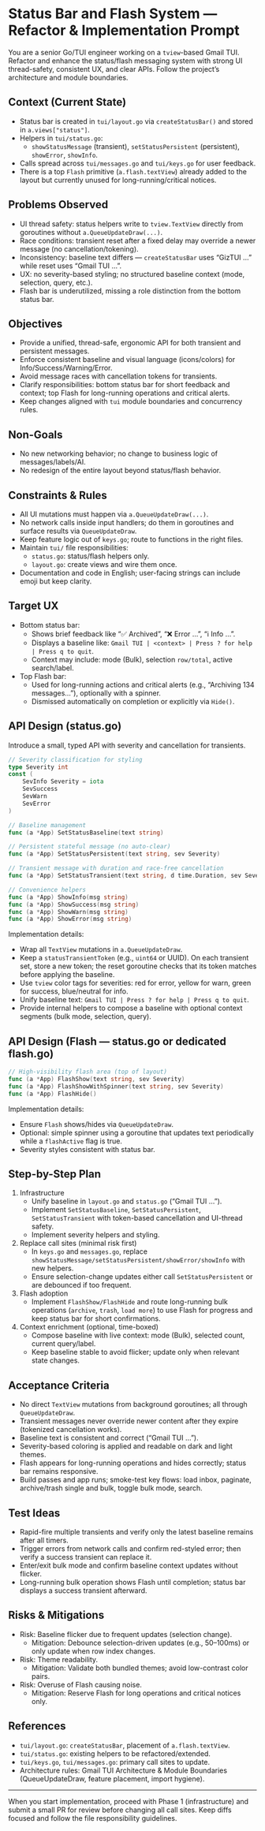 # Status Bar and Flash System — Refactor & Implementation Prompt

You are a senior Go/TUI engineer working on a `tview`-based Gmail TUI. Refactor and enhance the status/flash messaging system with strong UI thread-safety, consistent UX, and clear APIs. Follow the project’s architecture and module boundaries.

## Context (Current State)
- Status bar is created in `tui/layout.go` via `createStatusBar()` and stored in `a.views["status"]`.
- Helpers in `tui/status.go`:
  - `showStatusMessage` (transient), `setStatusPersistent` (persistent), `showError`, `showInfo`.
- Calls spread across `tui/messages.go` and `tui/keys.go` for user feedback.
- There is a top `Flash` primitive (`a.flash.textView`) already added to the layout but currently unused for long-running/critical notices.

## Problems Observed
- UI thread safety: status helpers write to `tview.TextView` directly from goroutines without `a.QueueUpdateDraw(...)`.
- Race conditions: transient reset after a fixed delay may override a newer message (no cancellation/tokening).
- Inconsistency: baseline text differs — `createStatusBar` uses “GizTUI …” while reset uses “Gmail TUI …”.
- UX: no severity-based styling; no structured baseline context (mode, selection, query, etc.).
- Flash bar is underutilized, missing a role distinction from the bottom status bar.

## Objectives
- Provide a unified, thread-safe, ergonomic API for both transient and persistent messages.
- Enforce consistent baseline and visual language (icons/colors) for Info/Success/Warning/Error.
- Avoid message races with cancellation tokens for transients.
- Clarify responsibilities: bottom status bar for short feedback and context; top Flash for long-running operations and critical alerts.
- Keep changes aligned with `tui` module boundaries and concurrency rules.

## Non-Goals
- No new networking behavior; no change to business logic of messages/labels/AI.
- No redesign of the entire layout beyond status/flash behavior.

## Constraints & Rules
- All UI mutations must happen via `a.QueueUpdateDraw(...)`.
- No network calls inside input handlers; do them in goroutines and surface results via `QueueUpdateDraw`.
- Keep feature logic out of `keys.go`; route to functions in the right files.
- Maintain `tui/` file responsibilities:
  - `status.go`: status/flash helpers only.
  - `layout.go`: create views and wire them once.
- Documentation and code in English; user-facing strings can include emoji but keep clarity.

## Target UX
- Bottom status bar:
  - Shows brief feedback like “✅ Archived”, “❌ Error …”, “ℹ️ Info …”.
  - Displays a baseline like: `Gmail TUI | <context> | Press ? for help | Press q to quit`.
  - Context may include: mode (Bulk), selection `row/total`, active search/label.
- Top Flash bar:
  - Used for long-running actions and critical alerts (e.g., “Archiving 134 messages…”), optionally with a spinner.
  - Dismissed automatically on completion or explicitly via `Hide()`.

## API Design (status.go)
Introduce a small, typed API with severity and cancellation for transients.

```go
// Severity classification for styling
type Severity int
const (
    SevInfo Severity = iota
    SevSuccess
    SevWarn
    SevError
)

// Baseline management
func (a *App) SetStatusBaseline(text string)

// Persistent stateful message (no auto-clear)
func (a *App) SetStatusPersistent(text string, sev Severity)

// Transient message with duration and race-free cancellation
func (a *App) SetStatusTransient(text string, d time.Duration, sev Severity)

// Convenience helpers
func (a *App) ShowInfo(msg string)
func (a *App) ShowSuccess(msg string)
func (a *App) ShowWarn(msg string)
func (a *App) ShowError(msg string)
```

Implementation details:
- Wrap all `TextView` mutations in `a.QueueUpdateDraw`.
- Keep a `statusTransientToken` (e.g., `uint64` or UUID). On each transient set, store a new token; the reset goroutine checks that its token matches before applying the baseline.
- Use `tview` color tags for severities: red for error, yellow for warn, green for success, blue/neutral for info.
- Unify baseline text: `Gmail TUI | Press ? for help | Press q to quit`.
- Provide internal helpers to compose a baseline with optional context segments (bulk mode, selection, query).

## API Design (Flash — status.go or dedicated flash.go)
```go
// High-visibility flash area (top of layout)
func (a *App) FlashShow(text string, sev Severity)
func (a *App) FlashShowWithSpinner(text string, sev Severity)
func (a *App) FlashHide()
```

Implementation details:
- Ensure `Flash` shows/hides via `QueueUpdateDraw`.
- Optional: simple spinner using a goroutine that updates text periodically while a `flashActive` flag is true.
- Severity styles consistent with status bar.

## Step-by-Step Plan
1) Infrastructure
   - Unify baseline in `layout.go` and `status.go` (“Gmail TUI …”).
   - Implement `SetStatusBaseline`, `SetStatusPersistent`, `SetStatusTransient` with token-based cancellation and UI-thread safety.
   - Implement severity helpers and styling.
2) Replace call sites (minimal risk first)
   - In `keys.go` and `messages.go`, replace `showStatusMessage/setStatusPersistent/showError/showInfo` with new helpers.
   - Ensure selection-change updates either call `SetStatusPersistent` or are debounced if too frequent.
3) Flash adoption
   - Implement `FlashShow/FlashHide` and route long-running bulk operations (`archive`, `trash`, `load more`) to use Flash for progress and keep status bar for short confirmations.
4) Context enrichment (optional, time-boxed)
   - Compose baseline with live context: mode (Bulk), selected count, current query/label.
   - Keep baseline stable to avoid flicker; update only when relevant state changes.

## Acceptance Criteria
- No direct `TextView` mutations from background goroutines; all through `QueueUpdateDraw`.
- Transient messages never override newer content after they expire (tokenized cancellation works).
- Baseline text is consistent and correct (“Gmail TUI …”).
- Severity-based coloring is applied and readable on dark and light themes.
- Flash appears for long-running operations and hides correctly; status bar remains responsive.
- Build passes and app runs; smoke-test key flows: load inbox, paginate, archive/trash single and bulk, toggle bulk mode, search.

## Test Ideas
- Rapid-fire multiple transients and verify only the latest baseline remains after all timers.
- Trigger errors from network calls and confirm red-styled error; then verify a success transient can replace it.
- Enter/exit bulk mode and confirm baseline context updates without flicker.
- Long-running bulk operation shows Flash until completion; status bar displays a success transient afterward.

## Risks & Mitigations
- Risk: Baseline flicker due to frequent updates (selection change).
  - Mitigation: Debounce selection-driven updates (e.g., 50–100ms) or only update when row index changes.
- Risk: Theme readability.
  - Mitigation: Validate both bundled themes; avoid low-contrast color pairs.
- Risk: Overuse of Flash causing noise.
  - Mitigation: Reserve Flash for long operations and critical notices only.

## References
- `tui/layout.go`: `createStatusBar`, placement of `a.flash.textView`.
- `tui/status.go`: existing helpers to be refactored/extended.
- `tui/keys.go`, `tui/messages.go`: primary call sites to update.
- Architecture rules: Gmail TUI Architecture & Module Boundaries (QueueUpdateDraw, feature placement, import hygiene).

---

When you start implementation, proceed with Phase 1 (infrastructure) and submit a small PR for review before changing all call sites. Keep diffs focused and follow the file responsibility guidelines.
